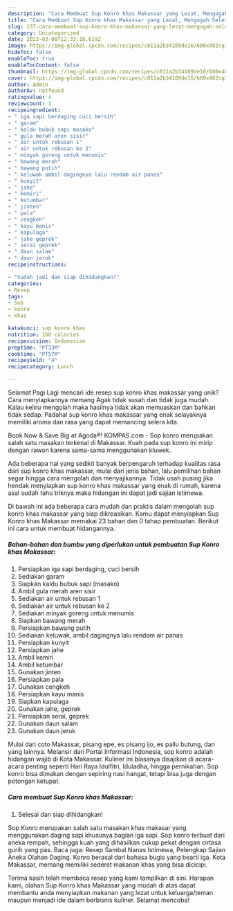 ```yaml
---
description: "Cara Membuat Sup Konro khas Makassar yang Lezat, Mengugah Selera"
title: "Cara Membuat Sup Konro khas Makassar yang Lezat, Mengugah Selera"
slug: 137-cara-membuat-sup-konro-khas-makassar-yang-lezat-mengugah-selera
category: Uncategorized
date: 2023-03-08T12:33:18.619Z
image: https://img-global.cpcdn.com/recipes/c011a2b34109de16/680x482cq70/sup-konro-khas-makassar-foto-resep-utama.jpg
hideToc: false
enableToc: true
enableTocContent: false
thumbnail: https://img-global.cpcdn.com/recipes/c011a2b34109de16/680x482cq70/sup-konro-khas-makassar-foto-resep-utama.jpg
cover: https://img-global.cpcdn.com/recipes/c011a2b34109de16/680x482cq70/sup-konro-khas-makassar-foto-resep-utama.jpg
author: Admin
authorAv: notfound
ratingvalue: 4
reviewcount: 3
recipeingredient:
- " iga sapi berdaging cuci bersih"
- " garam"
- " kaldu bubuk sapi masako"
- " gula merah aren sisir"
- " air untuk rebusan 1"
- " air untuk rebusan ke 2"
- " minyak goreng untuk menumis"
- " bawang merah"
- " bawang putih"
- " keluwak ambil dagingnya lalu rendam air panas"
- " kunyit"
- " jahe"
- " kemiri"
- " ketumbar"
- " jinten"
- " pala"
- " cengkeh"
- " kayu manis"
- " kapulaga"
- " jahe geprek"
- " serai geprek"
- " daun salam"
- " daun jeruk"
recipeinstructions:

- "Sudah jadi dan siap dihidangkan!"
categories:
- Resep
tags:
- sup
- konro
- khas

katakunci: sup konro khas 
nutrition: 160 calories
recipecuisine: Indonesian
preptime: "PT33M"
cooktime: "PT57M"
recipeyield: "4"
recipecategory: Lunch

---
```



Selamat Pagi Lagi mencari ide resep sup konro khas makassar yang unik? Cara menyiapkannya memang Agak tidak susah dan tidak juga mudah. Kalau keliru mengolah maka hasilnya tidak akan memuaskan dan bahkan tidak sedap. Padahal sup konro khas makassar yang enak selayaknya memiliki aroma dan rasa yang dapat memancing selera kita.


Book Now &amp; Save Big at Agoda®! KOMPAS.com - Sop konro merupakan salah satu masakan terkenal di Makassar. Kuah pada sup konro ini mirip dengan rawon karena sama-sama menggunakan kluwek.

Ada beberapa hal yang sedikit banyak berpengaruh terhadap kualitas rasa dari sup konro khas makassar, mulai dari jenis bahan, lalu pemilihan bahan segar hingga cara mengolah dan menyajikannya. Tidak usah pusing jika hendak menyiapkan sup konro khas makassar yang enak di rumah, karena asal sudah tahu triknya maka hidangan ini dapat jadi sajian istimewa.


Di bawah ini ada beberapa cara mudah dan praktis dalam mengolah sup konro khas makassar yang siap dikreasikan. Kamu dapat menyiapkan Sup Konro khas Makassar memakai 23 bahan dan 0 tahap pembuatan. Berikut ini cara untuk membuat hidangannya.

<!--inarticleads1-->

##### Bahan-bahan dan bumbu yang diperlukan untuk pembuatan Sup Konro khas Makassar:

1. Persiapkan  iga sapi berdaging, cuci bersih
1. Sediakan  garam
1. Siapkan  kaldu bubuk sapi (masako)
1. Ambil  gula merah aren sisir
1. Sediakan  air untuk rebusan 1
1. Sediakan  air untuk rebusan ke 2
1. Sediakan  minyak goreng untuk menumis
1. Siapkan  bawang merah
1. Persiapkan  bawang putih
1. Sediakan  keluwak, ambil dagingnya lalu rendam air panas
1. Persiapkan  kunyit
1. Persiapkan  jahe
1. Ambil  kemiri
1. Ambil  ketumbar
1. Gunakan  jinten
1. Persiapkan  pala
1. Gunakan  cengkeh
1. Persiapkan  kayu manis
1. Siapkan  kapulaga
1. Gunakan  jahe, geprek
1. Persiapkan  serai, geprek
1. Gunakan  daun salam
1. Gunakan  daun jeruk


Mulai dari coto Makassar, pisang epe, es pisang ijo, es pallu butung, dan yang lainnya. Melansir dari Portal Informasi Indonesia, sop konro adalah hidangan wajib di Kota Makassar. Kuliner ini biasanya disajikan di acara-acara penting seperti Hari Raya Idulfitri, Iduladha, hingga pernikahan. Sop konro bisa dimakan dengan sepiring nasi hangat, tetapi bisa juga dengan potongan ketupat. 

<!--inarticleads2-->

##### Cara membuat Sup Konro khas Makassar:


1. Selesai dan siap dihidangkan!

Sop Konro merupakan salah satu masakan khas makasar yang menggunakan daging sapi khusunya bagian iga sapi. Sop konro terbuat dari aneka rempah, sehingga kuah yang dihasilkan cukup pekat dengan cirtasa gurih yang pas. Baca juga: Resep Sambal Nanas Istimewa, Pelengkap Sajian Aneka Olahan Daging. Konro berasal dari bahasa bugis yang bearti iga. Kota Makassar, memang memiliki sederet makanan khas yang bisa dicicipi. 

Terima kasih telah membaca resep yang kami tampilkan di sini. Harapan kami, olahan Sup Konro khas Makassar yang mudah di atas dapat membantu anda menyiapkan makanan yang lezat untuk keluarga/teman maupun menjadi ide dalam berbisnis kuliner. Selamat mencoba!
